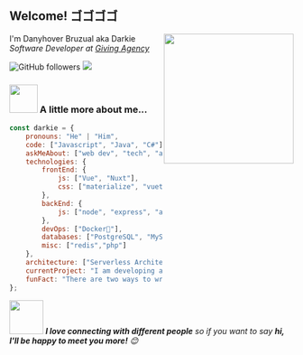 <h2>Welcome! ゴゴゴゴ</h2>

<img align='right' src="https://media.giphy.com/media/M9gbBd9nbDrOTu1Mqx/giphy.gif" width="230">
<p>I'm Danyhover Bruzual aka Darkie <br> 
<em>Software Developer at <a href="https://giving.agency/es/">Giving Agency</a>
</em>
</p>

<!-- ![Twitter Follow](https://img.shields.io/twitter/follow/misteranmol?label=Follow) -->
<!-- [![Linkedin: thaianebraga](https://img.shields.io/badge/-anmol-blue?style=flat-square&logo=Linkedin&logoColor=white&link=https://www.linkedin.com/in/anmol-p-singh/)](https://www.linkedin.com/in/anmol-p-singh/) -->
![GitHub followers](https://img.shields.io/github/followers/DarkChimu?label=Follow&style=social)
![](https://visitor-badge.glitch.me/badge?page_id=DarkChimu.DarkChimu)
<!--![Waka Readme](https://github.com/DarkChimu/Darkchimu/workflows/Waka%20Readme/badge.svg) -->

### <img src="https://media.giphy.com/media/VgCDAzcKvsR6OM0uWg/giphy.gif" width="50"> A little more about me...  

```javascript
const darkie = {
    pronouns: "He" | "Him",
    code: ["Javascript", "Java", "C#"],
    askMeAbout: ["web dev", "tech", "app dev", "game dev"],
    technologies: {
        frontEnd: {
            js: ["Vue", "Nuxt"],
            css: ["materialize", "vuetify", "bootstrap", "bulma"]
        },
        backEnd: {
            js: ["node", "express", "adonis"]
        },
        devOps: ["Docker🐳"],
        databases: ["PostgreSQL", "MySql", "sqlite"],
        misc: ["redis","php"]
    },
    architecture: ["Serverless Architecture", "Progressive web applications", "Single page applications"],
    currentProject: "I am developing a FullStack complete ToDo Suite",
    funFact: "There are two ways to write error-free programs; only the third one works"
};
```

<img src="https://media.giphy.com/media/LnQjpWaON8nhr21vNW/giphy.gif" width="60"> <em><b>I love connecting with different people</b> so if you want to say <b>hi, I'll be happy to meet you more!</b> 😊</em>
